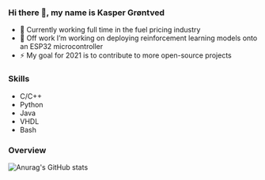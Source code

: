 ### Hi there 👋, my name is Kasper Grøntved
- 👯 Currently working full time in the fuel pricing industry
- 🔭 Off work I’m working on deploying reinforcement learning models onto an ESP32 microcontroller
- ⚡ My goal for 2021 is to contribute to more open-source projects

### Skills 
* C/C++
* Python
* Java 
* VHDL 
* Bash

### Overview
![Anurag's GitHub stats](https://github-readme-stats.vercel.app/api?username=kasperg3&hide=contribs&count_private=true&show_icons=true,prs)

